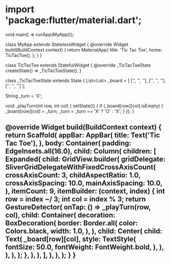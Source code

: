 # import 'package:flutter/material.dart';

void main() => runApp(MyApp());

class MyApp extends StatelessWidget {
  @override
  Widget build(BuildContext context) {
    return MaterialApp(
      title: 'Tic Tac Toe',
      home: TicTacToe(),
    );
  }
}

class TicTacToe extends StatefulWidget {
  @override
  _TicTacToeState createState() => _TicTacToeState();
}

class _TicTacToeState extends State<TicTacToe> {
  List<List<String>> _board = [
    ['', '', ''],
    ['', '', ''],
    ['', '', '']
  ];

  String _turn = 'X';

  void _playTurn(int row, int col) {
    setState(() {
      if (_board[row][col].isEmpty) {
        _board[row][col] = _turn;
        _turn = _turn == 'X' ? 'O' : 'X';
      }
    });
  }

  @override
  Widget build(BuildContext context) {
    return Scaffold(
      appBar: AppBar(
        title: Text('Tic Tac Toe'),
      ),
      body: Container(
        padding: EdgeInsets.all(16.0),
        child: Column(
          children: [
            Expanded(
              child: GridView.builder(
                gridDelegate: SliverGridDelegateWithFixedCrossAxisCount(
                  crossAxisCount: 3,
                  childAspectRatio: 1.0,
                  crossAxisSpacing: 10.0,
                  mainAxisSpacing: 10.0,
                ),
                itemCount: 9,
                itemBuilder: (context, index) {
                  int row = index ~/ 3;
                  int col = index % 3;
                  return GestureDetector(
                    onTap: () => _playTurn(row, col),
                    child: Container(
                      decoration: BoxDecoration(
                        border: Border.all(
                          color: Colors.black,
                          width: 1.0,
                        ),
                      ),
                      child: Center(
                        child: Text(
                          _board[row][col],
                          style: TextStyle(
                            fontSize: 50.0,
                            fontWeight: FontWeight.bold,
                          ),
                        ),
                      ),
                    ),
                  );
                },
              ),
            ),
          ],
        ),
      ),
    );
  }
}
-
